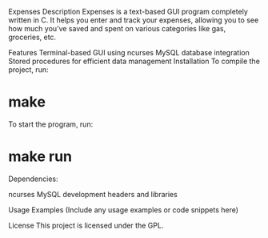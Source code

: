Expenses
Description
Expenses is a text-based GUI program completely written in C. It helps you enter and track your expenses, allowing you to see how much you’ve saved and spent on various categories like gas, groceries, etc.

Features
Terminal-based GUI using ncurses
MySQL database integration
Stored procedures for efficient data management
Installation
To compile the project, run:
# make
To start the program, run:

# make run

Dependencies:

ncurses
MySQL development headers and libraries

Usage Examples
(Include any usage examples or code snippets here)

License
This project is licensed under the GPL.
